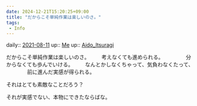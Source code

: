 ```yaml
---
date: 2024-12-21T15:20:25+09:00
title: "だからこそ単純作業は楽しいのさ。"
tags:
 - Info
---
```


daily:: [2021-08-11](Daily_Note/2021-08-11.md)
up:: [Me](../Bar/Novel/Chaos/Me.md)
up:: [Aido_Itsuragi](../Bar/Novel/Nacaria/Aido_Itsuragi.md)

だからこそ単純作業は楽しいのさ。
　　考えなくても進められる。
　　　　分からなくても歩んでいける。
　　なんとかしなくちゃって、気負わなくたって、
　　　　前に進んだ実感が得られる。

それはとても素敵なことだろう？

それが実感でない、本物にできたならばな。